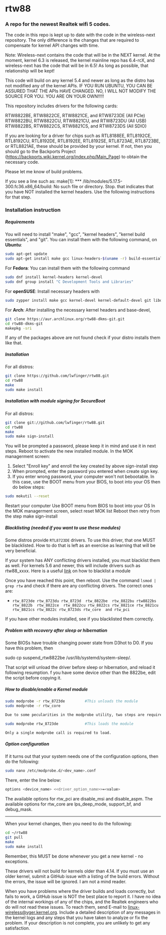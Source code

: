 rtw88
===========
### A repo for the newest Realtek wifi 5 codes.

The code in this repo is kept up to date with the code in the wireless-next repository.
The only difference is the changes that are required to compensate for kernel API changes
with time.

Note: Wireless-next contains the code that will be in the NEXT kernel. At the moment,
kernel 6.3 is released, the kernel mainline repo has 6.4-rcX, and wireless-next has
the code that will be in 6.5! As long as possible, that relationship will be kept!

This code will build on any kernel 5.4 and newer as long as the distro has not modified
any of the kernel APIs. IF YOU RUN UBUNTU, YOU CAN BE ASSURED THAT THE APIs HAVE CHANGED.
NO, I WILL NOT MODIFY THE SOURCE FOR YOU. YOU ARE ON YOUR OWN!!!!!

This repository includes drivers for the following cards:

RTW8822BE, RTW8822CE, RTW8821CE, and RTW8723DE  (All PCIe)
RTW8822BU, RTW8822CU, RTW8821CU, and RTW8723DU (All USB)
RTW8822BS, RTW8822CS, RTW8821CS, and RTW8723DS  (All SDIO)

If you are looking for a driver for chips such as 
RTL8188EE, RTL8192CE, RTL8192CU, RTL8192DE, RTL8192EE, RTL8192SE, RTL8723AE, RTL8723BE, or RTL8821AE,
these should be provided by your kernel. If not, then you should go to the Backports Project
(https://backports.wiki.kernel.org/index.php/Main_Page) to obtain the necessary code.

Please let me know of build problems.

If you see a line such as:
make[1]: *** /lib/modules/5.17.5-300.fc36.x86_64/build: No such file or directory. Stop.
that indicates that you have NOT installed the kernel headers. Use the following instructions for that step.

### Installation instruction
##### Requirements
You will need to install "make", "gcc", "kernel headers", "kernel build essentials", and "git".
You can install them with the following command, on **Ubuntu**:
```bash
sudo apt-get update
sudo apt-get install make gcc linux-headers-$(uname -r) build-essential git
```
For **Fedora**: You can install them with the following command
```bash
sudo dnf install kernel-headers kernel-devel
sudo dnf group install "C Development Tools and Libraries"
```
For **openSUSE**: Install necessary headers with
```bash
sudo zypper install make gcc kernel-devel kernel-default-devel git libopenssl-devel
```
For **Arch**: After installing the necessary kernel headers and base-devel,
```bash
git clone https://aur.archlinux.org/rtw88-dkms-git.git
cd rtw88-dkms-git
makepkg -sri
```
If any of the packages above are not found check if your distro installs them like that.

##### Installation
For all distros:
```bash
git clone https://github.com/lwfinger/rtw88.git
cd rtw88
make
sudo make install
```
##### Installation with module signing for SecureBoot
For all distros:
```bash
git clone git://github.com/lwfinger/rtw88.git
cd rtw88
make
sudo make sign-install
```
You will be prompted a password, please keep it in mind and use it in next steps.
Reboot to activate the new installed module.
In the MOK managerment screen:
1. Select "Enroll key" and enroll the key created by above sign-install step
2. When prompted, enter the password you entered when create sign key. 
3. If you enter wrong password, your computer won't not bebootable. In this case,
   use the BOOT menu from your BIOS, to boot into your OS then do below steps:
```bash
sudo mokutil --reset
```
Restart your computer
Use BOOT menu from BIOS to boot into your OS
In the MOK managerment screen, select reset MOK list
Reboot then retry from the step make sign-install

##### Blacklisting (needed if you want to use these modules)
Some distros provide `RTL8723DE` drivers. To use this driver, that one MUST be
blacklisted. How to do that is left as an exercise as learning that will be very beneficial.

If your system has ANY conflicting drivers installed, you must blacklist them as well. For kernels
5.6 and newer, this will include drivers such as rtw88_xxxx.
Here is a useful [link](https://askubuntu.com/questions/110341/how-to-blacklist-kernel-modules) on how to blacklist a module

Once you have reached this point, then reboot. Use the command `lsmod | grep rtw` and check if there are any
conflicting drivers. The correct ones are:
- `rtw_8723de rtw_8723du rtw_8723d  rtw_8822be  rtw_8822bu rtw8822bs rtw_8822b  rtw_8822ce  rtw_8822cu rtw_8822cs
   rtw_8821ce rtw_8821cu rtw_8821cs rtw_8822c rtw_8723ds rtw_core  and rtw_pci`

If you have other modules installed, see if you blacklisted them correctly.

##### Problem with recovery after sleep or hibernation
Some BIOSs have trouble changing power state from D3hot to D0. If you have this problem, then

sudo cp suspend_rtw8822be /usr/lib/systemd/system-sleep/.

That script will unload the driver before sleep or hibernation, and reload it following resumption.
f you have some device other than the 8822be, edit the script before copying it.

##### How to disable/enable a Kernel module
 ```bash
sudo modprobe -r rtw_8723de         #This unloads the module
sudo modprobe -r rtw_core

Due to some pecularities in the modprobe utility, two steps are required.

sudo modprobe rtw_8723de            #This loads the module

Only a single modprobe call is required to load.
```

##### Option configuration
If it turns out that your system needs one of the configuration options, then do the following:
```bash
sudo nano /etc/modprobe.d/<dev_name>.conf 
```
There, enter the line below:
```bash
options <device_name> <<driver_option_name>>=<value>
```
The available options for rtw_pci are disable_msi and disable_aspm.
The available options for rtw_core are lps_deep_mode, support_bf,  and debug_mask.

***********************************************************************************************

When your kernel changes, then you need to do the following:
```bash
cd ~/rtw88
git pull
make
sudo make install
```

Remember, this MUST be done whenever you get a new kernel - no exceptions.

These drivers will not build for kernels older than 4.14. If you must use an older kernel,
submit a GitHub issue with a listing of the build errors. Without the errors, the issue
will be ignored. I am not a mind reader.

When you have problems where the driver builds and loads correctly, but fails to work, a GitHub
issue is NOT the best place to report it. I have no idea of the internal workings of any of the
chips, and the Realtek engineers who do will not read these issues. To reach them, send E-mail to
linux-wireless@vger.kernel.org. Include a detailed description of any messages in the kernel
logs and any steps that you have taken to analyze or fix the problem. If your description is
not complete, you are unlikely to get any satisfaction.

